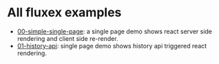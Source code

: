 All fluxex examples
===================

* <a href="00-simple-single-page">00-simple-single-page</a>: a single page demo shows react server side rendering and client side re-render.
* <a href="01-history-api">01-history-api</a>: single page demo shows history api triggered react rendering.
